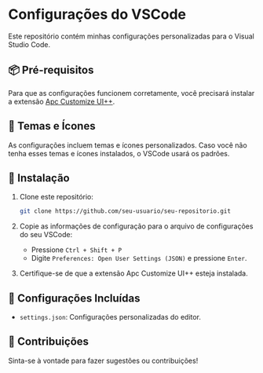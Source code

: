 # Configurações do VSCode

Este repositório contém minhas configurações personalizadas para o Visual Studio Code.

## 📦 Pré-requisitos

Para que as configurações funcionem corretamente, você precisará instalar a extensão [Apc Customize UI++](https://marketplace.visualstudio.com/items?itemName=drcika.apc-extension).

## 🎨 Temas e Ícones

As configurações incluem temas e ícones personalizados. Caso você não tenha esses temas e ícones instalados, o VSCode usará os padrões.

## 🚀 Instalação

1. Clone este repositório:

   ```bash
   git clone https://github.com/seu-usuario/seu-repositorio.git

   ```

2. Copie as informações de configuração para o arquivo de configurações do seu VSCode:

   - Pressione `Ctrl + Shift + P`
   - Digite `Preferences: Open User Settings (JSON)` e pressione `Enter`.

3. Certifique-se de que a extensão Apc Customize UI++ esteja instalada.

## 📄 Configurações Incluídas

- `settings.json`: Configurações personalizadas do editor.

## 🤝 Contribuições

Sinta-se à vontade para fazer sugestões ou contribuições!
